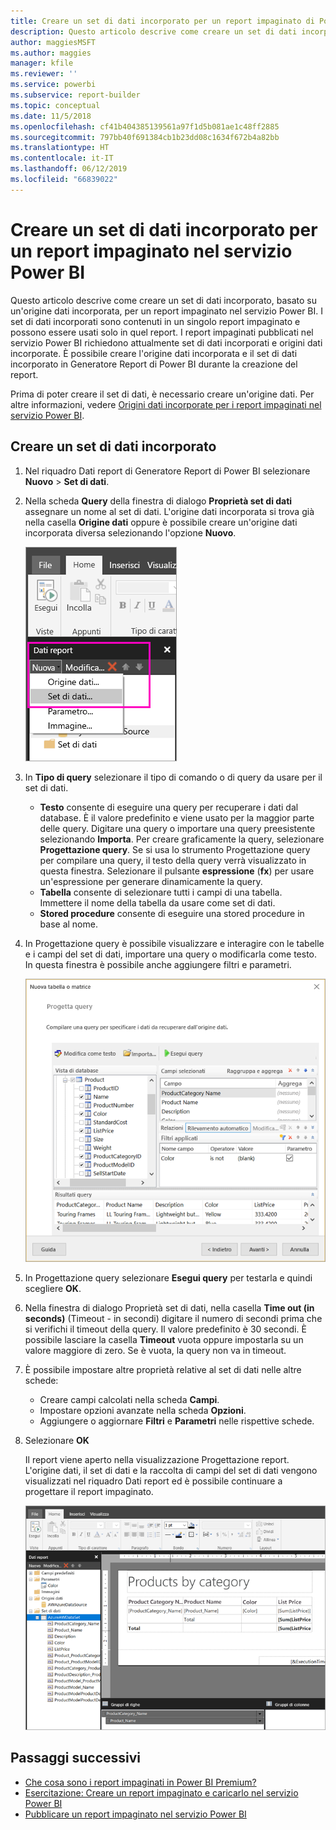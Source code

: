 ```yaml
---
title: Creare un set di dati incorporato per un report impaginato di Power BI
description: Questo articolo descrive come creare un set di dati incorporato, basato su un'origine dati incorporata, per un report impaginato nel servizio Power BI.
author: maggiesMSFT
ms.author: maggies
manager: kfile
ms.reviewer: ''
ms.service: powerbi
ms.subservice: report-builder
ms.topic: conceptual
ms.date: 11/5/2018
ms.openlocfilehash: cf41b404385139561a97f1d5b081ae1c48ff2885
ms.sourcegitcommit: 797bb40f691384cb1b23dd08c1634f672b4a82bb
ms.translationtype: HT
ms.contentlocale: it-IT
ms.lasthandoff: 06/12/2019
ms.locfileid: "66839022"
---
```

# <a name="create-an-embedded-dataset-for-a-paginated-report-in-the-power-bi-service"></a>Creare un set di dati incorporato per un report impaginato nel servizio Power BI

Questo articolo descrive come creare un set di dati incorporato, basato su un'origine dati incorporata, per un report impaginato nel servizio Power BI. I set di dati incorporati sono contenuti in un singolo report impaginato e possono essere usati solo in quel report. I report impaginati pubblicati nel servizio Power BI richiedono attualmente set di dati incorporati e origini dati incorporate. È possibile creare l'origine dati incorporata e il set di dati incorporato in Generatore Report di Power BI durante la creazione del report. 

Prima di poter creare il set di dati, è necessario creare un'origine dati. Per altre informazioni, vedere [Origini dati incorporate per i report impaginati nel servizio Power BI](paginated-reports-embedded-data-source.md).
  
## <a name="create-an-embedded-dataset"></a>Creare un set di dati incorporato
  
1. Nel riquadro Dati report di Generatore Report di Power BI selezionare **Nuovo** > **Set di dati**.

1. Nella scheda **Query** della finestra di dialogo **Proprietà set di dati** assegnare un nome al set di dati. L'origine dati incorporata si trova già nella casella **Origine dati** oppure è possibile creare un'origine dati incorporata diversa selezionando l'opzione **Nuovo**.
 
   ![Nuovo set di dati](media/paginated-reports-create-embedded-dataset/power-bi-paginated-new-dataset.png)  

3. In **Tipo di query** selezionare il tipo di comando o di query da usare per il set di dati. 
    - **Testo** consente di eseguire una query per recuperare i dati dal database. È il valore predefinito e viene usato per la maggior parte delle query. Digitare una query o importare una query preesistente selezionando **Importa**. Per creare graficamente la query, selezionare **Progettazione query**. Se si usa lo strumento Progettazione query per compilare una query, il testo della query verrà visualizzato in questa finestra. Selezionare il pulsante **espressione** (**fx**) per usare un'espressione per generare dinamicamente la query. 
    - **Tabella** consente di selezionare tutti i campi di una tabella. Immettere il nome della tabella da usare come set di dati.
    - **Stored procedure** consente di eseguire una stored procedure in base al nome.

4. In Progettazione query è possibile visualizzare e interagire con le tabelle e i campi del set di dati, importare una query o modificarla come testo. In questa finestra è possibile anche aggiungere filtri e parametri. 

    ![Progettazione query](media/paginated-reports-create-embedded-dataset/power-bi-paginated-embedded-dataset-edit-query.png)

5. In Progettazione query selezionare **Esegui query** per testarla e quindi scegliere **OK**.

1. Nella finestra di dialogo Proprietà set di dati, nella casella **Time out (in seconds)** (Timeout - in secondi) digitare il numero di secondi prima che si verifichi il timeout della query. Il valore predefinito è 30 secondi. È possibile lasciare la casella **Timeout** vuota oppure impostarla su un valore maggiore di zero. Se è vuota, la query non va in timeout.

7.  È possibile impostare altre proprietà relative al set di dati nelle altre schede:
    - Creare campi calcolati nella scheda **Campi**.
    - Impostare opzioni avanzate nella scheda **Opzioni**.
    - Aggiungere o aggiornare **Filtri** e **Parametri** nelle rispettive schede.

8. Selezionare **OK**
 
   Il report viene aperto nella visualizzazione Progettazione report. L'origine dati, il set di dati e la raccolta di campi del set di dati vengono visualizzati nel riquadro Dati report ed è possibile continuare a progettare il report impaginato.  

    ![Set di dati nella visualizzazione Progettazione report](media/paginated-reports-create-embedded-dataset/power-bi-paginated-embedded-dataset-report-design-view.png) 
 
## <a name="next-steps"></a>Passaggi successivi 

- [Che cosa sono i report impaginati in Power BI Premium?](paginated-reports-report-builder-power-bi.md)  
- [Esercitazione: Creare un report impaginato e caricarlo nel servizio Power BI](paginated-reports-quickstart-aw.md)
- [Pubblicare un report impaginato nel servizio Power BI](paginated-reports-save-to-power-bi-service.md)

